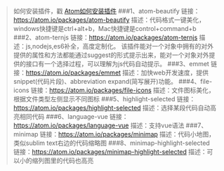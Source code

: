 > 如何安装插件，戳 [Atom如何安装插件](https://jingyan.baidu.com/article/3c343ff7c3c0a20d377963d9.html)
###1、atom-beautify
链接：https://atom.io/packages/atom-beautify
描述：代码格式一键美化，windows快捷键是ctrl+alt+b，Mac快捷键是control+command+b
###2、atom-ternjs
链接：https://atom.io/packages/atom-ternjs
描述：js,nodejs,es6补全，高度定制化。
该插件能对一个对象中拥有的对外提供的属性和方法都能通过suggest的形式提示出来，能对一个对象对外提供的接口有一个选择过程，可以理解为js代码自动提示。
###3、emmet
链接：https://atom.io/packages/emmet
描述：加快web开发速度，提供snippet(代码片段)、abbreviation expand(简写展开)功能。 
###4、file-icons
链接：https://atom.io/packages/file-icons
描述：文件图标美化，根据文件类型左侧显示不同图标
###5、highlight-selected
链接：https://atom.io/packages/highlight-selected
描述：选择某段代码自动高亮相同代码
###6、language-vue
链接：https://atom.io/packages/language-vue
描述：支持vue语法
###7、minimap
链接：https://atom.io/packages/minimap
描述：代码小地图，类似sublim text右边的代码缩略图
###8、minimap-highlight-selected
链接：https://atom.io/packages/minimap-highlight-selected
描述：可以小的缩列图里的代码也高亮

